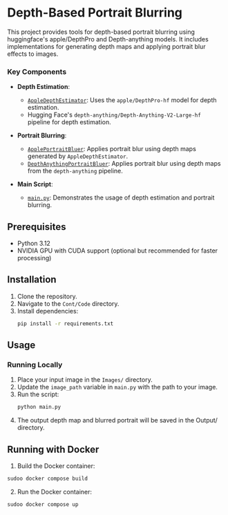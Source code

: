 # Depth-Based Portrait Blurring

This project provides tools for depth-based portrait blurring using huggingface's apple/DepthPro and Depth-anything models. It includes implementations for generating depth maps and applying portrait blur effects to images.

### Key Components

- **Depth Estimation**: 
  - [`AppleDepthEstimator`](Cont/Code/Model/appleDepthPro.py): Uses the `apple/DepthPro-hf` model for depth estimation.
  - Hugging Face's `depth-anything/Depth-Anything-V2-Large-hf` pipeline for depth estimation.

- **Portrait Blurring**:
  - [`ApplePortraitBluer`](Cont/Code/Portrait/applePortrait.py): Applies portrait blur using depth maps generated by `AppleDepthEstimator`.
  - [`DepthAnythingPortraitBluer`](Cont/Code/Portrait/depthAnythingPortrait.py): Applies portrait blur using depth maps from the `depth-anything` pipeline.

- **Main Script**:
  - [`main.py`](Cont/Code/main.py): Demonstrates the usage of depth estimation and portrait blurring.

## Prerequisites

- Python 3.12
- NVIDIA GPU with CUDA support (optional but recommended for faster processing)

## Installation

1. Clone the repository.
2. Navigate to the `Cont/Code` directory.
3. Install dependencies:
   ```bash
   pip install -r requirements.txt
   ```

## Usage

### Running Locally

1. Place your input image in the `Images/` directory.
2. Update the `image_path` variable in `main.py` with the path to your image.
3. Run the script:
   ```bash
   python main.py
   ```
4. The output depth map and blurred portrait will be saved in the Output/ directory.

## Running with Docker

1. Build the Docker container:
```bash
sudoo docker compose build
```
2. Run the Docker container:
```bash
sudoo docker compose up
```
